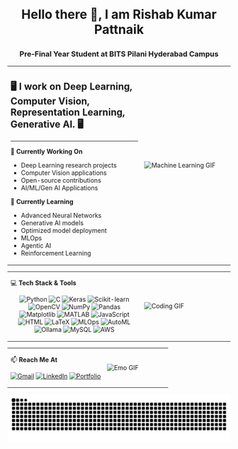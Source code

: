 # <p align="center">Hello there 👋, I am Rishab Kumar Pattnaik</p>
### <p align="center">Pre-Final Year Student at BITS Pilani Hyderabad Campus</p>

<table>
  <tr>
    <td width="60%">
      
## 🖥️ I work on Deep Learning, Computer Vision, Representation Learning, Generative AI. 🖥️ 

---

🔭 **Currently Working On**  
- Deep Learning research projects
- Computer Vision applications
- Open-source contributions
- AI/ML/Gen AI Applications

🌱 **Currently Learning**  
- Advanced Neural Networks
- Generative AI models
- Optimized model deployment
- MLOps
- Agentic AI
- Reinforcement Learning
    </td>
    <td width="40%">
<img src="https://media1.tenor.com/m/LjS7P6R1jJgAAAAC/artificial-intelligence-neural-network.gif" 
     width="100%" 
     height="400" 
     alt="Machine Learning GIF"/>
    </td>
  </tr>
</table>

<table>
  <tr>
    <td width="60%">
      
💻 **Tech Stack & Tools**

<div align="center">

![Python](https://img.shields.io/badge/Python-3776AB?style=for-the-badge&logo=python&logoColor=white)
![C](https://img.shields.io/badge/C-00599C?style=for-the-badge&logo=c&logoColor=white)
![Keras](https://img.shields.io/badge/Keras-D00000?style=for-the-badge&logo=keras&logoColor=white)
![Scikit-learn](https://img.shields.io/badge/Scikit--learn-F7931E?style=for-the-badge&logo=scikit-learn&logoColor=white)
![OpenCV](https://img.shields.io/badge/OpenCV-5C3EE8?style=for-the-badge&logo=opencv&logoColor=white)
![NumPy](https://img.shields.io/badge/NumPy-013243?style=for-the-badge&logo=numpy&logoColor=white)
![Pandas](https://img.shields.io/badge/Pandas-150458?style=for-the-badge&logo=pandas&logoColor=white)
![Matplotlib](https://img.shields.io/badge/Matplotlib-11557C?style=for-the-badge)
![MATLAB](https://img.shields.io/badge/MATLAB-0076A8?style=for-the-badge&logo=mathworks&logoColor=white)
![JavaScript](https://img.shields.io/badge/JavaScript-F7DF1E?style=for-the-badge&logo=javascript&logoColor=black)
![HTML](https://img.shields.io/badge/HTML-E34F26?style=for-the-badge&logo=html5&logoColor=white)
![LaTeX](https://img.shields.io/badge/LaTeX-008080?style=for-the-badge&logo=latex&logoColor=white)
![MLOps](https://img.shields.io/badge/Hugging_Face-FFD21E?style=for-the-badge&logo=huggingface&logoColor=black)
![AutoML](https://img.shields.io/badge/AutoKeras-FF6F00?style=for-the-badge&logo=keras&logoColor=white)
![Ollama](https://img.shields.io/badge/Ollama-65BBA9?style=for-the-badge&logo=ollama&logoColor=white)
![MySQL](https://img.shields.io/badge/MySQL-4479A1?style=for-the-badge&logo=mysql&logoColor=white)
![AWS](https://img.shields.io/badge/AWS-232F3E?style=for-the-badge&logo=amazonaws&logoColor=white)

</div>
    </td>
    <td width="40%">
      <img src="https://media1.tenor.com/m/2uyENRmiUt0AAAAd/coding.gif" width="100%" alt="Coding GIF"/>
    </td>
  </tr>
</table>

<table>
  <tr>
    <td width="60%">
      
📫 **Reach Me At**  


[![Gmail](https://img.shields.io/badge/Gmail-D14836?style=for-the-badge&logo=gmail&logoColor=white)](mailto:rishabpattnaik9@gmail.com)
[![LinkedIn](https://img.shields.io/badge/linkedin-%230077B5.svg?style=for-the-badge&logo=linkedin&logoColor=white)](https://www.linkedin.com/in/rishab-kumar-pattnaik-6a9939249/)
[![Portfolio](https://img.shields.io/badge/Portfolio-FF7139?style=for-the-badge&logo=firefox-browser&logoColor=white)](https://riiishaab.github.io/)
    </td>
    <td width="40%">
      <img src="https://media.tenor.com/n53f5g-plM0AAAAj/emo.gif" width="100%" alt="Emo GIF"/>
    </td>
  </tr>
</table>

<picture>
  <source media="(prefers-color-scheme: dark)" srcset="https://raw.githubusercontent.com/Riiishaab/Riiishaab/output/github-contribution-grid-snake-dark.svg">
  <source media="(prefers-color-scheme: light)" srcset="https://raw.githubusercontent.com/Riiishaab/Riiishaab/output/github-contribution-grid-snake.svg">
  <img alt="github contribution grid snake animation" src="https://raw.githubusercontent.com/Riiishaab/Riiishaab/output/github-contribution-grid-snake.svg">
</picture>





